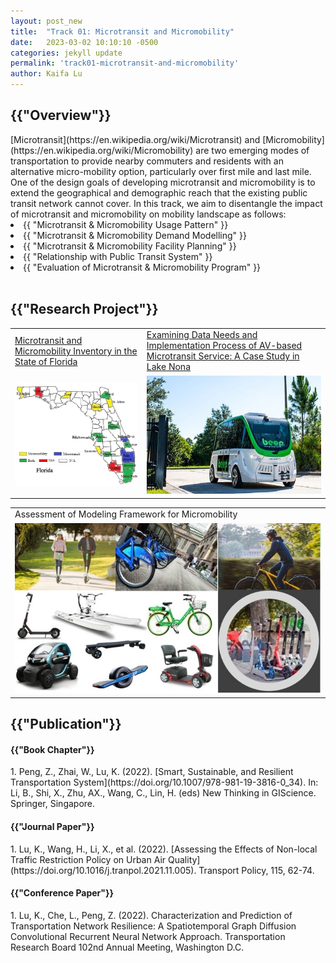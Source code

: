 ```yaml
---
layout: post_new
title:  "Track 01: Microtransit and Micromobility"
date:   2023-03-02 10:10:10 -0500
categories: jekyll update
permalink: 'track01-microtransit-and-micromobility'
author: Kaifa Lu
---
```


<h2>{{"Overview"}}</h2>
[Microtransit](https://en.wikipedia.org/wiki/Microtransit) and [Micromobility](https://en.wikipedia.org/wiki/Micromobility) are two emerging modes of transportation to provide nearby commuters and residents with an alternative micro-mobility option, particularly over first mile and last mile. One of the design goals of developing microtransit and micromobility is to extend the geographical and demographic reach that the existing public transit network cannot cover. In this track, we aim to disentangle the impact of microtransit and micromobility on mobility landscape as follows:
<li>{{ "Microtransit & Micromobility Usage Pattern" }}</li>
<li>{{ "Microtransit & Micromobility Demand Modelling" }}</li>
<li>{{ "Microtransit & Micromobility Facility Planning" }}</li>
<li>{{ "Relationship with Public Transit System" }}</li>
<li>{{ "Evaluation of Microtransit & Micromobility Program" }}</li>
<br>
<h2>{{"Research Project"}}</h2>
<table>
  <tr>
    <td><a href="{{ "https://dcp.ufl.edu/iadapt/microtransit-and-micromobility-inventory-in-the-state-of-florida/" }}">Microtransit and Micromobility Inventory in the State of Florida</a></td>
    <td><a href="{{ "https://dcp.ufl.edu/iadapt/examining-data-needs-and-implementation-process-of-av-based-microtransit-service-a-case-study-in-lake-nona/" }}">Examining Data Needs and Implementation Process of AV-based Microtransit Service: A Case Study in Lake Nona</a></td>
  </tr>
  <tr>
    <td><img src="assets/Track01_Project01.jpg"></td>
    <td><img src="assets/Track01_Project02.jpg"></td>
  </tr>
 </table>
<table>
  <tr>
    <td>Assessment of Modeling Framework for Micromobility</td>
  </tr>
  <tr>
    <td><img src="assets/Track01_Project03.jpg"></td>
  </tr>
 </table>
<h2>{{"Publication"}}</h2>
<h4>{{"Book Chapter"}}</h4>
1. Peng, Z., Zhai, W., Lu, K. (2022). [Smart, Sustainable, and Resilient Transportation System](https://doi.org/10.1007/978-981-19-3816-0_34). In: Li, B., Shi, X., Zhu, AX., Wang, C., Lin, H. (eds) New Thinking in GIScience. Springer, Singapore.
<br>
<h4>{{"Journal Paper"}}</h4>
1. Lu, K., Wang, H., Li, X., et al. (2022). [Assessing the Effects of Non-local Traffic Restriction Policy on Urban Air Quality](https://doi.org/10.1016/j.tranpol.2021.11.005). Transport Policy, 115, 62-74.
<h4>{{"Conference Paper"}}</h4>
1. Lu, K., Che, L., Peng, Z. (2022). Characterization and Prediction of Transportation Network Resilience: A Spatiotemporal Graph Diffusion Convolutional Recurrent Neural Network Approach. Transportation Research Board 102nd Annual Meeting, Washington D.C.
